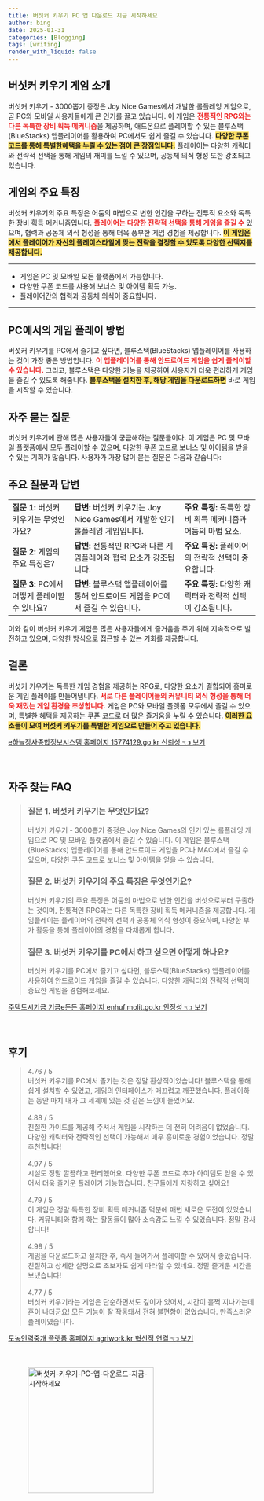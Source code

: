 ```yaml
---
title: 버섯커 키우기 PC 앱 다운로드 지금 시작하세요
author: bing
date: 2025-01-31
categories: [Blogging]
tags: [writing]
render_with_liquid: false
---
```



<h2 id='버섯커_키우기_게임소개'>버섯커 키우기 게임 소개</h2>

<p>버섯커 키우기 - 3000뽑기 증정은 Joy Nice Games에서 개발한 롤플레잉 게임으로, 곧 PC와 모바일 사용자들에게 큰 인기를 끌고 있습니다. 이 게임은 <b><span style="color: #ee2323;">전통적인 RPG와는 다른 독특한 장비 획득 메커니즘</span></b>을 제공하며, 애드온으로 플레이할 수 있는 블루스택(BlueStacks) 앱플레이어를 활용하여 PC에서도 쉽게 즐길 수 있습니다. <b><span style="background-color: #ffe066;">다양한 쿠폰 코드를 통해 특별한혜택을 누릴 수 있는 점이 큰 장점입니다.</span></b> 플레이어는 다양한 캐릭터와 전략적 선택을 통해 게임의 재미를 느낄 수 있으며, 공동체 의식 형성 또한 강조되고 있습니다.</p>

<h2 id='게임의_주요특징'>게임의 주요 특징</h2>

<p>버섯커 키우기의 주요 특징은 어둠의 마법으로 변한 인간을 구하는 전투적 요소와 독특한 장비 획득 메커니즘입니다. <b><span style="color: #ee2323;">플레이어는 다양한 전략적 선택을 통해 게임을 즐길 수</span></b> 있으며, 협력과 공동체 의식 형성을 통해 더욱 풍부한 게임 경험을 제공합니다. <b><span style="background-color: #ffe066;">이 게임은에서 플레이어가 자신의 플레이스타일에 맞는 전략을 결정할 수 있도록 다양한 선택지를 제공합니다.</span></b></p>

<hr />

<ul>
    <li>게임은 PC 및 모바일 모든 플랫폼에서 가능합니다.</li>
    <li>다양한 쿠폰 코드를 사용해 보너스 및 아이템 획득 가능.</li>
    <li>플레이어간의 협력과 공동체 의식이 중요합니다.</li>
</ul>

<hr />

<h2 id='PC에서의_게임플레이'>PC에서의 게임 플레이 방법</h2>

<p>버섯커 키우기를 PC에서 즐기고 싶다면, 블루스택(BlueStacks) 앱플레이어를 사용하는 것이 가장 좋은 방법입니다. <b><span style="color: #ee2323;">이 앱플레이어를 통해 안드로이드 게임을 쉽게 플레이할 수 있습니다.</span></b> 그리고, 블루스택은 다양한 기능을 제공하여 사용자가 더욱 편리하게 게임을 즐길 수 있도록 해줍니다. <b><span style="background-color: #ffe066;">블루스택을 설치한 후, 해당 게임을 다운로드하면</span></b> 바로 게임을 시작할 수 있습니다.</p>

<h2 id='자주_묻는_질문'>자주 묻는 질문</h2>

<p>버섯커 키우기에 관해 많은 사용자들이 궁금해하는 질문들이다. 이 게임은 PC 및 모바일 플랫폼에서 모두 플레이할 수 있으며, 다양한 쿠폰 코드로 보너스 및 아이템을 받을 수 있는 기회가 많습니다. 사용자가 가장 많이 묻는 질문은 다음과 같습니다:</p>

<h2 id='주요_질문_답변'>주요 질문과 답변</h2>

<table>
    <tr>
        <td><b>질문 1:</b> 버섯커 키우기는 무엇인가요?</td>
        <td><b>답변:</b> 버섯커 키우기는 Joy Nice Games에서 개발한 인기 롤플레잉 게임입니다.</td>
        <td><b>주요 특징:</b> 독특한 장비 획득 메커니즘과 어둠의 마법 요소.</td>
    </tr>
    <tr>
        <td><b>질문 2:</b> 게임의 주요 특징은?</td>
        <td><b>답변:</b> 전통적인 RPG와 다른 게임플레이와 협력 요소가 강조됩니다.</td>
        <td><b>주요 특징:</b> 플레이어의 전략적 선택이 중요합니다.</td>
    </tr>
    <tr>
        <td><b>질문 3:</b> PC에서 어떻게 플레이할 수 있나요?</td>
        <td><b>답변:</b> 블루스택 앱플레이어를 통해 안드로이드 게임을 PC에서 즐길 수 있습니다.</td>
        <td><b>주요 특징:</b> 다양한 캐릭터와 전략적 선택이 강조됩니다.</td>
    </tr>
</table>

<p>이와 같이 버섯커 키우기 게임은 많은 사용자들에게 즐거움을 주기 위해 지속적으로 발전하고 있으며, 다양한 방식으로 접근할 수 있는 기회를 제공합니다.</p>

<h2 id='결론'>결론</h2>

<p>버섯커 키우기는 독특한 게임 경험을 제공하는 RPG로, 다양한 요소가 결합되어 흥미로운 게임 플레이를 만들어냅니다. <b><span style="color: #ee2323;">서로 다른 플레이어들의 커뮤니티 의식 형성을 통해 더욱 재밌는 게임 환경을 조성합니다.</span></b> 게임은 PC와 모바일 플랫폼 모두에서 즐길 수 있으며, 특별한 혜택을 제공하는 쿠폰 코드로 더 많은 즐거움을 누릴 수 있습니다. <b><span style="background-color: #ffe066;">이러한 요소들이 모여 버섯커 키우기를 특별한 게임으로 만들어 주고 있습니다.</span></b></p>


<p><a class="click-button" title="e하늘장사종합정보시스템 홈페이지 15774129.go.kr 신뢰성" href="https://somered.github.io/posts/e%ED%95%98%EB%8A%98%EC%9E%A5%EC%82%AC%EC%A2%85%ED%95%A9%EC%A0%95%EB%B3%B4%EC%8B%9C%EC%8A%A4%ED%85%9C-%ED%99%88%ED%8E%98%EC%9D%B4%EC%A7%80-15774129.go.kr-%EC%8B%A0%EB%A2%B0%EC%84%B1/" rel="dofollow">e하늘장사종합정보시스템 홈페이지 15774129.go.kr 신뢰성 👈 보기</a></p><br>
<h2 id='자주_찾는_FAQ'>자주 찾는 FAQ</h2>
<div itemscope="" itemtype="https://schema.org/FAQPage"> 
<blockquote> 
<div itemscope="" itemprop="mainEntity" itemtype="https://schema.org/Question"> 
<h3 itemprop="name">질문 1. 버섯커 키우기는 무엇인가요?</h3> 
<div itemscope="" itemprop="acceptedAnswer" itemtype="https://schema.org/Answer"> 
<span itemprop="text"> 
<p>버섯커 키우기 - 3000뽑기 증정은 Joy Nice Games의 인기 있는 롤플레잉 게임으로 PC 및 모바일 플랫폼에서 즐길 수 있습니다. 이 게임은 블루스택(BlueStacks) 앱플레이어를 통해 안드로이드 게임을 PC나 MAC에서 즐길 수 있으며, 다양한 쿠폰 코드로 보너스 및 아이템을 얻을 수 있습니다.</p> 
</span> 
</div> 
</div> 
<div itemscope="" itemprop="mainEntity" itemtype="https://schema.org/Question"> 
<h3 itemprop="name">질문 2. 버섯커 키우기의 주요 특징은 무엇인가요?</h3> 
<div itemscope="" itemprop="acceptedAnswer" itemtype="https://schema.org/Answer"> 
<span itemprop="text"> 
<p>버섯커 키우기의 주요 특징은 어둠의 마법으로 변한 인간을 버섯으로부터 구출하는 것이며, 전통적인 RPG와는 다른 독특한 장비 획득 메커니즘을 제공합니다. 게임플레이는 플레이어의 전략적 선택과 공동체 의식 형성이 중요하며, 다양한 부가 활동을 통해 플레이어의 경험을 다채롭게 합니다.</p> 
</span> 
</div> 
</div> 
<div itemscope="" itemprop="mainEntity" itemtype="https://schema.org/Question"> 
<h3 itemprop="name">질문 3. 버섯커 키우기를 PC에서 하고 싶으면 어떻게 하나요?</h3> 
<div itemscope="" itemprop="acceptedAnswer" itemtype="https://schema.org/Answer"> 
<span itemprop="text"> 
<p>버섯커 키우기를 PC에서 즐기고 싶다면, 블루스택(BlueStacks) 앱플레이어를 사용하여 안드로이드 게임을 즐길 수 있습니다. 다양한 캐릭터와 전략적 선택이 중요한 게임을 경험해보세요.</p> 
</span> 
</div> 
</div> 
</blockquote> 
</div>
<p><a class="click-button" title="주택도시기금 기금e든든 홈페이지 enhuf.molit.go.kr 안정성" href="https://somered.github.io/posts/%EC%A3%BC%ED%83%9D%EB%8F%84%EC%8B%9C%EA%B8%B0%EA%B8%88-%EA%B8%B0%EA%B8%88e%EB%93%A0%EB%93%A0-%ED%99%88%ED%8E%98%EC%9D%B4%EC%A7%80-enhuf.molit.go.kr-%EC%95%88%EC%A0%95%EC%84%B1/" rel="dofollow">주택도시기금 기금e든든 홈페이지 enhuf.molit.go.kr 안정성 👈 보기</a></p><br>
<h2 id='후기'>후기</h2>
<div itemscope itemtype="https://schema.org/Product">
  <blockquote>
  <div itemprop="review" itemscope itemtype="https://schema.org/Review">
      <div itemprop="reviewRating" itemscope itemtype="https://schema.org/Rating"> <span itemprop="ratingValue">4.76</span> / <span itemprop="bestRating">5</span> </div>
      <span itemprop="reviewBody">버섯커 키우기를 PC에서 즐기는 것은 정말 환상적이었습니다! 블루스택을 통해 쉽게 설치할 수 있었고, 게임의 인터페이스가 매끄럽고 깨끗했습니다. 플레이하는 동안 마치 내가 그 세계에 있는 것 같은 느낌이 들었어요.</span>
  </div>
  <br>
  <div itemprop="review" itemscope itemtype="https://schema.org/Review">
      <div itemprop="reviewRating" itemscope itemtype="https://schema.org/Rating"> <span itemprop="ratingValue">4.88</span> / <span itemprop="bestRating">5</span> </div>
      <span itemprop="reviewBody">친절한 가이드를 제공해 주셔서 게임을 시작하는 데 전혀 어려움이 없었습니다. 다양한 캐릭터와 전략적인 선택이 가능해서 매우 흥미로운 경험이었습니다. 정말 추천합니다!</span>
  </div>
  <br>
  <div itemprop="review" itemscope itemtype="https://schema.org/Review">
      <div itemprop="reviewRating" itemscope itemtype="https://schema.org/Rating"> <span itemprop="ratingValue">4.97</span> / <span itemprop="bestRating">5</span> </div>
      <span itemprop="reviewBody">시설도 정말 깔끔하고 편리했어요. 다양한 쿠폰 코드로 추가 아이템도 얻을 수 있어서 더욱 즐거운 플레이가 가능했습니다. 친구들에게 자랑하고 싶어요!</span>
  </div>
  <br>
  <div itemprop="review" itemscope itemtype="https://schema.org/Review">
      <div itemprop="reviewRating" itemscope itemtype="https://schema.org/Rating"> <span itemprop="ratingValue">4.79</span> / <span itemprop="bestRating">5</span> </div>
      <span itemprop="reviewBody">이 게임은 정말 독특한 장비 획득 메커니즘 덕분에 매번 새로운 도전이 있었습니다. 커뮤니티와 함께 하는 활동들이 많아 소속감도 느낄 수 있었습니다. 정말 감사합니다!</span>
  </div>
  <br>
  <div itemprop="review" itemscope itemtype="https://schema.org/Review">
      <div itemprop="reviewRating" itemscope itemtype="https://schema.org/Rating"> <span itemprop="ratingValue">4.98</span> / <span itemprop="bestRating">5</span> </div>
      <span itemprop="reviewBody">게임을 다운로드하고 설치한 후, 즉시 들어가서 플레이할 수 있어서 좋았습니다. 친절하고 상세한 설명으로 초보자도 쉽게 따라할 수 있네요. 정말 즐거운 시간을 보냈습니다!</span>
  </div>
  <br>
  <div itemprop="review" itemscope itemtype="https://schema.org/Review">
      <div itemprop="reviewRating" itemscope itemtype="https://schema.org/Rating"> <span itemprop="ratingValue">4.77</span> / <span itemprop="bestRating">5</span> </div>
      <span itemprop="reviewBody">버섯커 키우기라는 게임은 단순하면서도 깊이가 있어서, 시간이 훌쩍 지나가는데 혼이 나더군요! 모든 기능이 잘 작동돼서 전혀 불편함이 없었습니다. 만족스러운 플레이였습니다.</span>
  </div>
  </blockquote>
</div>
<p><a class="click-button" title="도농인력중개 플랫폼 홈페이지 agriwork.kr 혁신적 연결" href="https://somered.github.io/posts/%EB%8F%84%EB%86%8D%EC%9D%B8%EB%A0%A5%EC%A4%91%EA%B0%9C-%ED%94%8C%EB%9E%AB%ED%8F%BC-%ED%99%88%ED%8E%98%EC%9D%B4%EC%A7%80-agriwork.kr-%ED%98%81%EC%8B%A0%EC%A0%81-%EC%97%B0%EA%B2%B0/" rel="dofollow">도농인력중개 플랫폼 홈페이지 agriwork.kr 혁신적 연결 👈 보기</a></p><br>
<figure class="image"><img src="https://somered.github.io/assets/img/thumbnail/버섯커-키우기-PC-앱-다운로드-지금-시작하세요.webp" alt="버섯커-키우기-PC-앱-다운로드-지금-시작하세요" width="256" height="256"></figure>